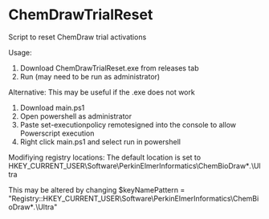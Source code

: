 # ChemDrawTrialReset
Script to reset ChemDraw trial activations

Usage: 

1. Download ChemDrawTrialReset.exe from releases tab
2. Run (may need to be run as administrator)


Alternative:
This may be useful if the .exe does not work

1. Download main.ps1
2. Open powershell as administrator
3. Paste    set-executionpolicy remotesigned    into the console to allow Powerscript execution
4. Right click main.ps1 and select run in powershell

Modifiying registry locations: 
The default location is set to HKEY_CURRENT_USER\Software\PerkinElmerInformatics\ChemBioDraw\**.*\Ultra

This may be altered by changing 
$keyNamePattern = "Registry::HKEY_CURRENT_USER\Software\PerkinElmerInformatics\ChemBioDraw\**.*\Ultra"
